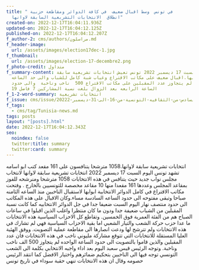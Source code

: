 ```yaml
---
title: " في تونس  وسط اقبال ضعيف  في كافة الدوائر ومقاطعة حزبية
  انطلاق  الانتخابات التشربعية السابقة لاوانها"
created-on: 2022-12-17T16:04:11.936Z
updated-on: 2022-12-17T16:04:12.125Z
published-on: 2022-12-17T16:04:12.207Z
f_author-2: cms/authors/مراسلون.md
f_header-image:
  url: /assets/images/election17dec-1.jpg
f_thumbnail:
  url: /assets/images/election-17-decembre2.png
f_photo-credit: متداول
f_summary-content: اليوم  السبت 17 ديسمبر 2022 تونس تعيش انتخابات تشريعية سابقة
  لاوانها.اقبال ضعيف على مكاتب الاقتراع وغياب شبة كامل للشباب والى حد الساعه
  الواحده لم يتجاوز عدد المقبلين على مكاتب الاقتراع 500  ناخب وناخبة  والى حدود
  الساعة الرابعه بعد الزوال بلغت نسبة المشاركين 7 فاصل 19
f_1-2-word-summary: انتخابات تشريعية
f_issue: cms/issue/العدد-السادس-من-الثقافيه-التونسية-من-16-الى-31-ديسمبر-20222.md
f_tags:
  - cms/tag/Tunisia-news.md
tags: posts
layout: "[posts].html"
date: 2022-12-17T16:04:12.343Z
seo:
  noindex: false
  twitter:title: summary
  twitter:card: summary
---
```

انتخابات تشريعية سابقة لاوانها.1058 مترشحا يتنافسون على 161 مقعد كتب ابو اسامه تشهد تونس اليوم السبت 17 ديسمبر 2022 انتخابات تشريعية سابقة لاوانها لانتخاب مجلس نواب جديد  حيث يتنافس في هذه الانتخابات 1058 مترشحا ومنرشحه للفوز بمقاعد المجلس وعددها 161 مقعدا منها 10 مقاعد مخصصة للتونسيين بالخارج . وفتحت مكاتب الاقتراع في كامل الدوائر الانتخابية ابوابها لاستقبال الناخبين منذ الساعه الثامنه صباحا وتبقى مفتوحه الى حدود الساعه السادسة مساء.وكان الاقبال على هذه المكاتب الى حدود منتصف نهار اليوم السبت ضعيفا جدا في جل الدوائر الانتخابيه كما كانت نسبة المقبلين من الشباب ضعيفة جدا ودون ما كان منتظرا واغلب الذين اقبلوا في ساعات الصباح هم من الفئة العمرية  فوق الخمسين. وتقاطع كل الاحزاب السياسية هذه الانتخابات ما عدا حزب حركة الشعب والتيار الشعبي اما بقية الاحزاب السياسية فهي لم تشارك في هذه الانتخابات ولم تترشح لها ودعت انصارها الى مقاطعة عملية التصويت. ووفق الهئية العليا المستقلة للانتخابات التي تتوقع مشاركة مليوني ناخب في هذه الانتخابات فان عدد المقبلين والذين قاموا بالتصويت الى حدود الساعة الواحده لم يتجاوز 500 الف ناخب وناخبة. وتوجه الرئيس قيس سعبد اليوم بعد اداء واجبه الانتخابي بكلمة الى الشعب التونسي توجه فيها الى الناخبين بتحكيم ضمائرهم واختيار الافضل كما انتقد الرئيس حصومه وقال ان هذه الانتخابات تنهي حقبة سوداء في تاريخ تونس